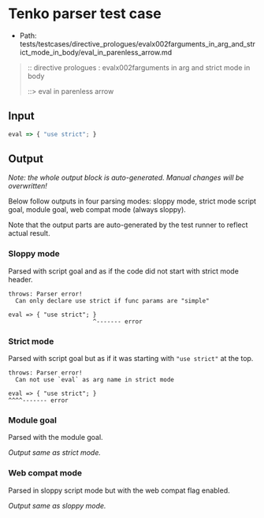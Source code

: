 # Tenko parser test case

- Path: tests/testcases/directive_prologues/evalx002farguments_in_arg_and_strict_mode_in_body/eval_in_parenless_arrow.md

> :: directive prologues : evalx002farguments in arg and strict mode in body
>
> ::> eval in parenless arrow

## Input

`````js
eval => { "use strict"; }
`````

## Output

_Note: the whole output block is auto-generated. Manual changes will be overwritten!_

Below follow outputs in four parsing modes: sloppy mode, strict mode script goal, module goal, web compat mode (always sloppy).

Note that the output parts are auto-generated by the test runner to reflect actual result.

### Sloppy mode

Parsed with script goal and as if the code did not start with strict mode header.

`````
throws: Parser error!
  Can only declare use strict if func params are "simple"

eval => { "use strict"; }
                        ^------- error
`````

### Strict mode

Parsed with script goal but as if it was starting with `"use strict"` at the top.

`````
throws: Parser error!
  Can not use `eval` as arg name in strict mode

eval => { "use strict"; }
^^^^------- error
`````


### Module goal

Parsed with the module goal.

_Output same as strict mode._

### Web compat mode

Parsed in sloppy script mode but with the web compat flag enabled.

_Output same as sloppy mode._

